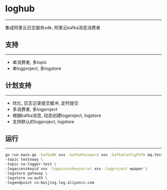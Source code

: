 # loghub

--------

集成阿里云日志服务sdk, 阿里云kafka消息消费者

## 支持

--------

- 单消费者, 多topic
- 单logproject, 多logstore

## 计划支持

--------

- 优化, 日志记录提交缓冲, 定时提交
- 多消费者, 多logproject
- 根据kafka消息, 动态创建logproject, logstore
- 支持默认的logproject, logstore

## 运行

--------

```bash
go run main.go -kafkaAK xxx -kafkaPassword xxx -kafkaConfigPath mq.test.json \
-topic testxway \
-topic cw-logger-test \
-logaccesskeyid xxx -logaccesskeysecret xxx -logproject epaper \
-logstore gateway \
-logstore cw-auth \
-logendpoint cn-beijing.log.aliyuncs.com
```